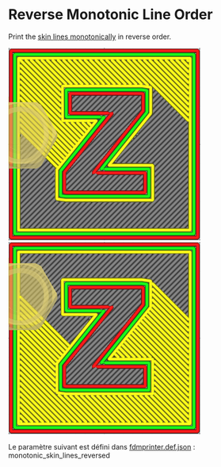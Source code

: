 # Reverse Monotonic Line Order

Print the [skin lines monotonically](monotonic_skin_lines.md) in reverse order.

![Reverse Monotonic Line Order Off](../../../articles/images-mb/monotonic_skin_lines_reversed_off.png)
![Reverse Monotonic Line Order On](../../../articles/images-mb/monotonic_skin_lines_reversed_on.png)


Le paramètre suivant est défini dans [fdmprinter.def.json](https://github.com/smartavionics/Cura/blob/mb-master/resources/definitions/fdmprinter.def.json) : monotonic_skin_lines_reversed

